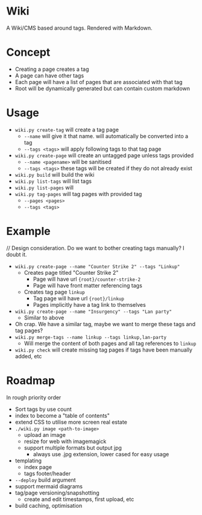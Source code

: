 # Wiki

A Wiki/CMS based around tags. Rendered with Markdown.

# Concept

- Creating a page creates a tag
- A page can have other tags
- Each page will have a list of pages that are associated with that tag
- Root will be dynamically generated but can contain custom markdown

# Usage

- `wiki.py create-tag` will create a tag page
    - `--name` will give it that name. will automatically be converted into a tag
    - `--tags <tags>` will apply following tags to that tag page
- `wiki.py create-page` will create an untagged page unless tags provided
    - `--name <pagename>` will be sanitised
    - `--tags <tags>` these tags will be created if they do not already exist
- `wiki.py build` will build the wiki
- `wiki.py list-tags` will list tags
- `wiki.py list-pages` will 
- `wiki.py tag-pages` will tag pages with provided tag
    - `--pages <pages>`
    - `--tags <tags>`

# Example

// Design consideration. Do we want to bother creating tags manually? I doubt it.

- `wiki.py create-page --name "Counter Strike 2" --tags "Linkup"`
    - Creates page titled "Counter Strike 2"
        - Page will have url `{root}/counter-strike-2`
        - Page will have front matter referencing tags
    - Creates tag page `linkup`
        - Tag page will have url `{root}/linkup`
        - Pages implicitly have a tag link to themselves
- `wiki.py create-page --name "Insurgency" --tags "Lan party"`
    - Similar to above
- Oh crap. We have a similar tag, maybe we want to merge these tags and tag pages?
- `wiki.py merge-tags --name linkup --tags linkup,lan-party`
    - Will merge the content of both pages and all tag references to `linkup`
- `wiki.py check` will create missing tag pages if tags have been manually added, etc

# Roadmap

In rough priority order

- Sort tags by use count
- index to become a "table of contents"
- extend CSS to utilise more screen real estate
- `./wiki.py image <path-to-image>`
    - upload an image
    - resize for web with imagemagick
    - support multiple formats but output jpg 
        - always use .jpg extension, lower cased for easy usage
- templating
    - index page
    - tags footer/header
- `--deploy` build argument
- support mermaid diagrams
- tag/page versioning/snapshotting
    - create and edit timestamps, first upload, etc
- build caching, optimisation
